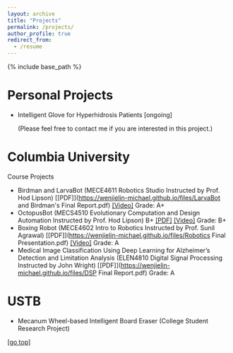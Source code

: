 ```yaml
---
layout: archive
title: "Projects"
permalink: /projects/
author_profile: true
redirect_from:
  - /resume
---
```


{% include base_path %}

Personal Projects
======
* Intelligent Glove for Hyperhidrosis Patients
  [ongoing] 

  (Please feel free to contact me if you are interested in this project.)

Columbia University
======
Course Projects
* Birdman and LarvaBot (MECE4611 Robotics Studio Instructed by Prof. Hod Lipson) [[PDF]](https://wenjielin-michael.github.io/files/LarvaBot and Birdman's Final Report.pdf)  [[Video]](https://youtu.be/3n6W_W2n-a4)
  Grade: A+
* OctopusBot (MECS4510 Evolutionary Computation and Design Automation Instructed by Prof. Hod Lipson) B+ [[PDF]](https://wenjielin-michael.github.io/files/EA_Final_Presentation.pdf) [[Video]](https://youtu.be/fQaXNtJtZL8)
  Grade: B+
* Boxing Robot (MECE4602 Intro to Robotics Instructed by Prof. Sunil Agrawal) [[PDF]](https://wenjielin-michael.github.io/files/Robotics Final Presentation.pdf)  [[Video]](https://youtu.be/qqrvr_oKVTg)
  Grade: A
* Medical Image Classification Using Deep Learning for Alzheimer’s Detection and Limitation Analysis (ELEN4810 Digital Signal Processing Instructed by John Wright) [[PDF]](https://wenjielin-michael.github.io/files/DSP Final Report.pdf)
  Grade: A


USTB
======
* Mecanum Wheel-based Intelligent Board Eraser (College Student Research Project)

[[go top](https://wenjielin-michael.github.io/projects/)]  